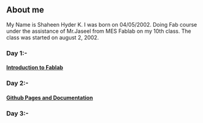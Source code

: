 ## About me
My Name is Shaheen  Hyder K. I was born on 04/05/2002. Doing Fab course under the assistance of Mr.Jaseel from MES Fablab on my 10th class. The class was started on august 2, 2002.

### Day 1:-
#### [Introduction to Fablab](http://shaheenhyderk.github.io/intro.md)

### Day 2:-
#### [Github Pages and Documentation](https://shaheenhyderk.github.io/Github%20Pages%20and%20Documentation.md)

### Day 3:-





